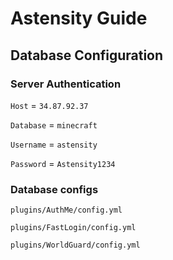 # Astensity Guide

## Database Configuration
### Server Authentication
`Host` = `34.87.92.37`

`Database` = `minecraft`

`Username` = `astensity`

`Password` = `Astensity1234`

### Database configs
`plugins/AuthMe/config.yml`

`plugins/FastLogin/config.yml`

`plugins/WorldGuard/config.yml`
